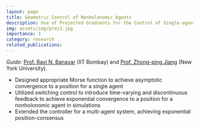 ```yaml
---
layout: page
title: Geometric Control of Nonholonomic Agents
description: Use of Projected Gradients for the Control of Single-agent and Consensus of Multiagent systems.
img: assets/img/proj1.jpg
importance: 1
category: research
related_publications: 
---
```

<i>Guide:</i> [Prof. Ravi N. Banavar](https://sites.google.com/view/ravibanavar/home) (IIT Bombay) and [Prof. Zhong-ping Jiang](https://engineering.nyu.edu/faculty/zhong-ping-jiang) (New York University).
- Designed appropriate Morse function to achieve asymptotic convergence to a position for a single agent
- Utilized switching control to introduce time-varying and discontinuous feedback to achieve exponential convergence to a position for a nonholonomic agent in simulations
- Extended the controller for a multi-agent system, achieving exponential position-consensus